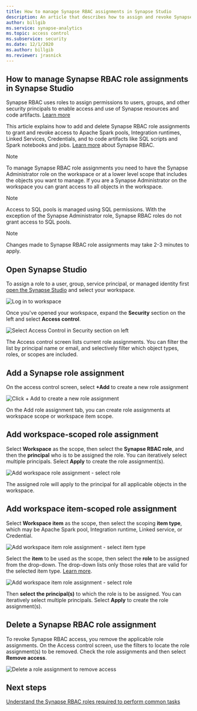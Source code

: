 ```yaml
---
title: How to manage Synapse RBAC assignments in Synapse Studio
description: An article that describes how to assign and revoke Synapse RBAC roles to AAD security principals
author: billgib
ms.service: synapse-analytics 
ms.topic: access control
ms.subservice: security
ms.date: 12/1/2020
ms.author: billgib
ms.reviewer: jrasnick
---
```


## How to manage Synapse RBAC role assignments in Synapse Studio

Synapse RBAC uses roles to assign permissions to users, groups, and other security principals to enable access and use of Synapse resources and code artifacts.  [Learn more](fwlink)

This article explains how to add and delete Synapse RBAC role assignments to grant and revoke access to Apache Spark pools, Integration runtimes, Linked Services, Credentials, and to code artifacts like SQL scripts and Spark notebooks and jobs. [Learn more](https://go.microsoft.com/fwlink/?linkid=2148306) about Synapse RBAC.

>[!Note]
>To manage Synapse RBAC role assignments you need to have the Synapse Administrator role on the workspace or at a lower level scope that includes the objects you want to manage. If you are a Synapse Administrator on the workspace you can grant access to all objects in the workspace. 

>[!Note]
>Access to SQL pools is managed using SQL permissions.  With the exception of the Synapse Administrator role, Synapse RBAC roles do not grant access to SQL pools.

>[!Note]
>Changes made to Synapse RBAC role assignments may take 2-3 minutes to apply.  

## Open Synapse Studio  

To assign a role to a user, group, service principal, or managed identity first [open the Synapse Studio](https://web.azuresynapse.net/) and select your workspace. 

![Log in to workspace](./media/common/login-workspace.png) 
 
 Once you've opened your workspace, expand the **Security** section on the left and select **Access control**. 

 ![Select Access Control in Security section on left](./media/how-to-manage-synapse-rbac-role-assignments/left-nav-security-access-control.png)

The Access control screen lists current role assignments.  You can filter the list by principal name or email, and  selectively filter which object types, roles, or scopes are included.

## Add a Synapse role assignment

On the access control screen, select **+Add** to create a new role assignment

![Click + Add to create a new role assignment](./media/how-to-manage-synapse-rbac-role-assignments/access-control-add.png)

On the Add role assignment tab, you can create role assignments at workspace scope or workspace item scope. 

## Add workspace-scoped role assignment

Select **Workspace** as the scope, then select the **Synapse RBAC role**, and then the **principal** who is to be assigned the role.  You can iteratively select multiple principals. Select **Apply** to create the role assignment(s). 

![Add workspace role assignment - select role](./media/how-to-manage-synapse-rbac-role-assignments/access-control-workspace-role-assignment.png) 

The assigned role will apply to the principal for all applicable objects in the workspace.

## Add workspace item-scoped role assignment

Select **Workspace item** as the scope, then select the scoping **item type**, which may be Apache Spark pool, Integration runtime, Linked service, or Credential.       

![Add workspace item role assignment - select item type](./media/how-to-manage-synapse-rbac-role-assignments/access-control-add-workspace-item-assignment-select-item-type.png) 

Select the **item** to be used as the scope, then select the **role** to be assigned from the drop-down.  The drop-down lists only those roles that are valid for the selected item type. [Learn more](https://go.microsoft.com/fwlink/?linkid=2148306).  

![Add workspace item role assignment - select role](./media/how-to-manage-synapse-rbac-role-assignments/access-control-add-workspace-item-assignment-select-role.png) 
 
Then **select the principal(s)** to which the role is to be assigned.  You can iteratively select multiple principals.  Select **Apply** to create the role assignment(s).



## Delete a Synapse RBAC role assignment

To revoke Synapse RBAC access, you remove the applicable role assignments.  On the Access control screen, use the filters to locate the role assignment(s) to be removed.  Check the role assignments and then select **Remove access**.   

![Delete a role assignment to remove access](./media/how-to-manage-synapse-rbac-role-assignments/access-control-remove-access.png)

## Next steps

[Understand the Synapse RBAC roles required to perform common tasks](./synapse-workspace-understand-what-role-you-need.md) 
